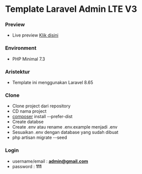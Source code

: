 # Template Laravel Admin LTE V3 #
### Preview ###
- Live preview <a href="https://adminlte.io/themes/v3/" target="_blank"> Klik disini </a>

### Environment ###
* PHP Minimal 7.3

### Aristektur ###
* Template ini menggunakan Laravel 8.65

### Clone ###
* Clone project dari repository
* CD nama project
* [composer](https://composer.org) install --prefer-dist
* Create databse
* Create .env atau rename .env.example menjadi .env
* Sesuaikan .env dengan database yang sudah dibuat
* php artisan migrate --seed

### Login ###
* username/email : <b> admin@gmail.com</b>
* password : <b> 111 </b>